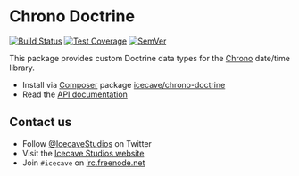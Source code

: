 # Chrono Doctrine

[![Build Status]](https://travis-ci.org/IcecaveStudios/chrono-doctrine)
[![Test Coverage]](https://coveralls.io/r/IcecaveStudios/chrono-doctrine?branch=develop)
[![SemVer]](http://semver.org)

This package provides custom Doctrine data types for the [Chrono](https://github.com/IcecaveStudios/chrono) date/time
library.

* Install via [Composer](http://getcomposer.org) package [icecave/chrono-doctrine](https://packagist.org/packages/icecave/chrono-doctrine)
* Read the [API documentation](http://icecavestudios.github.io/chrono-doctrine/artifacts/documentation/api/)

## Contact us

* Follow [@IcecaveStudios](https://twitter.com/IcecaveStudios) on Twitter
* Visit the [Icecave Studios website](http://icecave.com.au)
* Join `#icecave` on [irc.freenode.net](http://webchat.freenode.net?channels=icecave)

<!-- references -->
[Build Status]: http://img.shields.io/travis/IcecaveStudios/chrono-doctrine/develop.svg?style=flat-square
[Test Coverage]: http://img.shields.io/coveralls/IcecaveStudios/chrono-doctrine/develop.svg?style=flat-square
[SemVer]: http://img.shields.io/:semver-0.4.1-yellow.svg?style=flat-square
